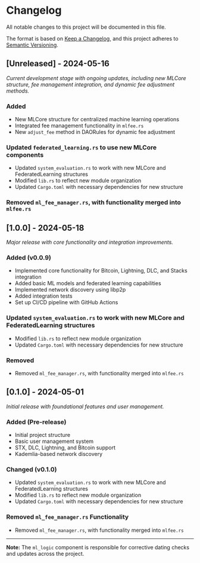 # Changelog

All notable changes to this project will be documented in this file.

The format is based on [Keep a Changelog](https://keepachangelog.com/en/1.0.0/),
and this project adheres to [Semantic Versioning](https://semver.org/spec/v2.0.0.html).

## [Unreleased] - 2024-05-16

*Current development stage with ongoing updates, including new MLCore structure, fee management integration, and dynamic fee adjustment methods.*

### Added

- New MLCore structure for centralized machine learning operations
- Integrated fee management functionality in `mlfee.rs`
- New `adjust_fee` method in DAORules for dynamic fee adjustment

### Updated `federated_learning.rs` to use new MLCore components

- Updated `system_evaluation.rs` to work with new MLCore and FederatedLearning structures
- Modified `lib.rs` to reflect new module organization
- Updated `Cargo.toml` with necessary dependencies for new structure

### Removed `ml_fee_manager.rs`, with functionality merged into `mlfee.rs`

## [1.0.0] - 2024-05-18

*Major release with core functionality and integration improvements.*

### Added (v0.0.9)

- Implemented core functionality for Bitcoin, Lightning, DLC, and Stacks integration
- Added basic ML models and federated learning capabilities
- Implemented network discovery using libp2p
- Added integration tests
- Set up CI/CD pipeline with GitHub Actions

### Updated `system_evaluation.rs` to work with new MLCore and FederatedLearning structures

- Modified `lib.rs` to reflect new module organization
- Updated `Cargo.toml` with necessary dependencies for new structure

### Removed

- Removed `ml_fee_manager.rs`, with functionality merged into `mlfee.rs`

## [0.1.0] - 2024-05-01

*Initial release with foundational features and user management.*

### Added (Pre-release)

- Initial project structure
- Basic user management system
- STX, DLC, Lightning, and Bitcoin support
- Kademlia-based network discovery

### Changed (v0.1.0)

- Updated `system_evaluation.rs` to work with new MLCore and FederatedLearning structures
- Modified `lib.rs` to reflect new module organization
- Updated `Cargo.toml` with necessary dependencies for new structure

### Removed `ml_fee_manager.rs` Functionality

- Removed `ml_fee_manager.rs`, with functionality merged into `mlfee.rs`

---

**Note:** The `ml_logic` component is responsible for corrective dating checks and updates across the project.
